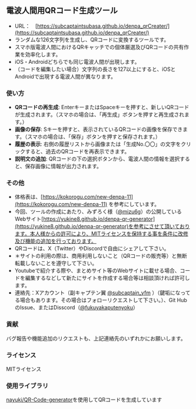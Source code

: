 ## 電波人間用QRコード生成ツール
-  URL：　[https://subcaptaintsubasa.github.io/denpa_qrCreater/](https://subcaptaintsubasa.github.io/denpa_qrCreater/)
- ランダムな126文字列を生成し、QRコードに変換するツールです。
- スマホ版電波人間におけるQRキャッチでの個体厳選及びQRコードの共有作業を効率化します。
- iOS・Androidどちらでも同じ電波人間が出現します。
- （コードを編集したい場合）文字列の長さを127以上にすると、iOSとAndroidで出現する電波人間が異なります。

### 使い方
-   **QRコードの再生成**: EnterキーまたはSpaceキーを押すと、新しいQRコードが生成されます。（スマホの場合は、「再生成」ボタンを押すと再生成されます。）
-   **画像の保存**: Sキーを押すと、表示されているQRコードの画像を保存できます。（スマホの場合は、「保存」ボタンを押すと保存されます。）
-   **履歴の表示**: 右側の履歴リストから画像または「生成No.〇〇」の文字をクリックすると、過去のQRコードを再表示できます。
-   **説明文の追加**: QRコードの下の選択ボタンから、電波人間の情報を選択すると、保存画像に情報が出力されます。

### その他
- 体格表は、[https://kokorogu.com/new-denpa-11](https://kokorogu.com/new-denpa-11) を参考にしています。
- 今回、ツールの作成にあたり、みずろく様（[@mizu6g](https://x.com/mizu6g)）の公開しているWebサイト[https://yukine8.github.io/denpa-qr-generator](https://yukine8.github.io/denpa-qr-generator)を参考にさせて頂いております。本人様からの許可により、MITライセンスを保持する事を条件に改修及び機能の追加を行っております。
-   QRコードは、X（Twitter）やDiscordで自由にシェアして下さい。
-   ＊サイトの利用の際は、商用利用しないこと（QRコードの販売等）と無断転載しないことを遵守して下さい。
-   Youtubeで紹介する際や、まとめサイト等のWebサイトに載せる場合、コードを編集するなどして新たにサイトを作成する場合等は相談頂ければ許可します。
-   連絡先：Xアカウント（副キャプテン翼 [@subcaptain_yfm](https://x.com/subcaptain_yfm) ）（鍵垢になってる場合もあります。その場合はフォローリクエストして下さい。）、Git HubのIssue、またはDisscord（[@fukuyakaputenyoku](discordapp.com/users/1109485950008045579)）

### 貢献
バグ報告や機能追加のリクエストも、上記連絡先のいずれかにお願いします。

### ライセンス
MITライセンス

### 使用ライブラリ
[nayuki/QR-Code-generator](https://github.com/nayuki/QR-Code-generator)を使用してQRコードを生成しています

